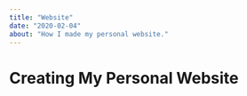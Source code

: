 ```yaml
---
title: "Website"
date: "2020-02-04"
about: "How I made my personal website."
---
```


# Creating My Personal Website #
